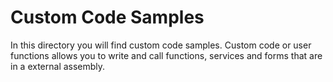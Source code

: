 # Custom Code Samples

In this directory you will find custom code samples. Custom code or user functions  allows you to write and call functions, services and forms that are in a external assembly. 
